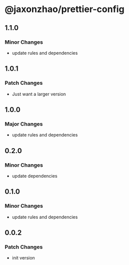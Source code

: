 # @jaxonzhao/prettier-config

## 1.1.0

### Minor Changes

- update rules and dependencies

## 1.0.1

### Patch Changes

- Just want a larger version

## 1.0.0

### Major Changes

- update rules and dependencies

## 0.2.0

### Minor Changes

- update dependencies

## 0.1.0

### Minor Changes

- update rules and dependencies

## 0.0.2

### Patch Changes

- init version

